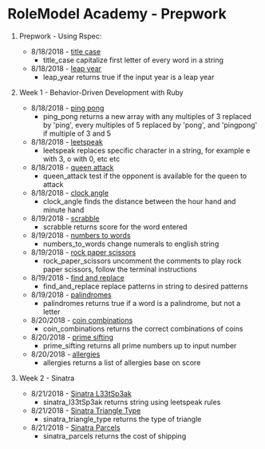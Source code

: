 # RoleModel Academy - Prepwork

1. Prepwork - Using Rspec:
   - 8/18/2018 - [title case](https://www.learnhowtoprogram.com/ruby/bdd-with-ruby/using-rspec-105266cc-fde7-452c-a155-2ea1b6fe9f8e)
     - title_case capitalize first letter of every word in a string
   - 8/18/2018 - [leap year](https://www.learnhowtoprogram.com/ruby/bdd-with-ruby/using-rspec-105266cc-fde7-452c-a155-2ea1b6fe9f8e)
     - leap_year returns true if the input year is a leap year

2. Week 1 - Behavior-Driven Development with Ruby
   - 8/18/2018 - [ping pong](https://www.learnhowtoprogram.com/ruby/behavior-driven-development-with-ruby/ping-pong-title-case-leetspeak-queen-attack-clock-angle)
     - ping_pong returns a new array with any multiples of 3 replaced by 'ping', every multiples of 5 replaced by 'pong', and 'pingpong' if multiple of 3 and 5
   - 8/18/2018 - [leetspeak](https://www.learnhowtoprogram.com/ruby/behavior-driven-development-with-ruby/ping-pong-title-case-leetspeak-queen-attack-clock-angle)
     - leetspeak replaces specific character in a string, for example e with 3, o with 0, etc etc
   - 8/18/2018 - [queen attack](https://www.learnhowtoprogram.com/ruby/behavior-driven-development-with-ruby/ping-pong-title-case-leetspeak-queen-attack-clock-angle)
     - queen_attack test if the opponent is available for the queen to attack
   - 8/18/2018 - [clock angle](https://www.learnhowtoprogram.com/ruby/behavior-driven-development-with-ruby/ping-pong-title-case-leetspeak-queen-attack-clock-angle)
     - clock_angle finds the distance between the hour hand and minute hand
   - 8/19/2018 - [scrabble](https://www.learnhowtoprogram.com/ruby/behavior-driven-development-with-ruby/scrabble-score-numbers-to-words)
     - scrabble returns score for the word entered
   - 8/19/2018 - [numbers to words](https://www.learnhowtoprogram.com/ruby/behavior-driven-development-with-ruby/scrabble-score-numbers-to-words)
     - numbers_to_words change numerals to english string
   - 8/19/2018 - [rock paper scissors](https://www.learnhowtoprogram.com/ruby/behavior-driven-development-with-ruby/rock-paper-scissors-find-and-replace-palindromes-256f40e8-012b-4841-8afb-72cc9ef5ecb6)
     - rock_paper_scissors uncomment the comments to play rock paper scissors, follow the terminal instructions
   - 8/19/2018 - [find and replace](https://www.learnhowtoprogram.com/ruby/behavior-driven-development-with-ruby/rock-paper-scissors-find-and-replace-palindromes-256f40e8-012b-4841-8afb-72cc9ef5ecb6)
     - find_and_replace replace patterns in string to desired patterns
   - 8/19/2018 - [palindromes](https://www.learnhowtoprogram.com/ruby/behavior-driven-development-with-ruby/rock-paper-scissors-find-and-replace-palindromes-256f40e8-012b-4841-8afb-72cc9ef5ecb6)
     - palindromes returns true if a word is a palindrome, but not a letter
   - 8/20/2018 - [coin combinations](https://www.learnhowtoprogram.com/ruby/behavior-driven-development-with-ruby/coin-combinations-prime-sifting-allergies-ruby-project-creator)
     - coin_combinations returns the correct combinations of coins
   - 8/20/2018 - [prime sifting](https://www.learnhowtoprogram.com/ruby/behavior-driven-development-with-ruby/coin-combinations-prime-sifting-allergies-ruby-project-creator)
     - prime_sifting returns all prime numbers up to input number
   - 8/20/2018 - [allergies](https://www.learnhowtoprogram.com/ruby/behavior-driven-development-with-ruby/coin-combinations-prime-sifting-allergies-ruby-project-creator)
     - allergies returns a list of allergies base on score
     
3. Week 2 - Sinatra
   - 8/21/2018 - [Sinatra L33tSp3ak](https://www.learnhowtoprogram.com/ruby/sinatra-dc4acb00-63fe-40dd-8fe1-4ad170c25c01/triangles-parcels-diy-hash)
     - sinatra_l33tSp3ak returns string using leetspeak rules
   - 8/21/2018 - [Sinatra Triangle Type](https://www.learnhowtoprogram.com/ruby/sinatra-dc4acb00-63fe-40dd-8fe1-4ad170c25c01/triangles-parcels-diy-hash)
     - sinatra_triangle_type returns the type of triangle
   - 8/21/2018 - [Sinatra Parcels](https://www.learnhowtoprogram.com/ruby/sinatra-dc4acb00-63fe-40dd-8fe1-4ad170c25c01/triangles-parcels-diy-hash)
     - sinatra_parcels returns the cost of shipping